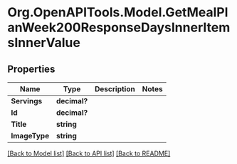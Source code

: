 # Org.OpenAPITools.Model.GetMealPlanWeek200ResponseDaysInnerItemsInnerValue

## Properties

Name | Type | Description | Notes
------------ | ------------- | ------------- | -------------
**Servings** | **decimal?** |  | 
**Id** | **decimal?** |  | 
**Title** | **string** |  | 
**ImageType** | **string** |  | 

[[Back to Model list]](../README.md#documentation-for-models) [[Back to API list]](../README.md#documentation-for-api-endpoints) [[Back to README]](../README.md)


